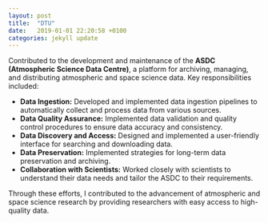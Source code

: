```yaml
---
layout: post
title:  "DTU"
date:   2019-01-01 22:20:58 +0100
categories: jekyll update
---
```




Contributed to the development and maintenance of the **ASDC (Atmospheric Science Data Centre)**, a platform for archiving, managing, and distributing atmospheric and space science data. Key responsibilities included: 

* **Data Ingestion:** Developed and implemented data ingestion pipelines to automatically collect and process data from various sources.
* **Data Quality Assurance:** Implemented data validation and quality control procedures to ensure data accuracy and consistency.
* **Data Discovery and Access:** Designed and implemented a user-friendly interface for searching and downloading data.
* **Data Preservation:** Implemented strategies for long-term data preservation and archiving.
* **Collaboration with Scientists:** Worked closely with scientists to understand their data needs and tailor the ASDC to their requirements. 

Through these efforts, I contributed to the advancement of atmospheric and space science research by providing researchers with easy access to high-quality data.
